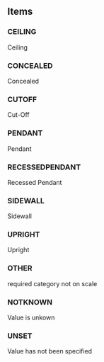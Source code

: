 

<!-- end of short definition -->
## Items

### CEILING
Ceiling

### CONCEALED
Concealed

### CUTOFF
Cut-Off

### PENDANT
Pendant

### RECESSEDPENDANT
Recessed Pendant

### SIDEWALL
Sidewall

### UPRIGHT
Upright

### OTHER
required category not on scale

### NOTKNOWN
Value is unkown

### UNSET
Value has not been specified
